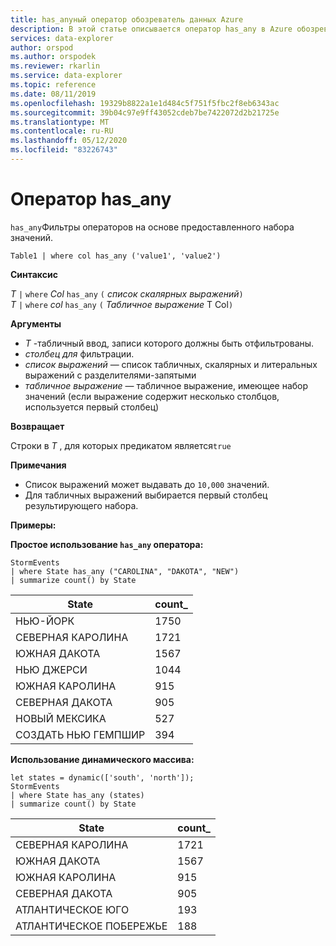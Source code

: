 ```yaml
---
title: has_anyный оператор обозреватель данных Azure
description: В этой статье описывается оператор has_any в Azure обозреватель данных.
services: data-explorer
author: orspod
ms.author: orspodek
ms.reviewer: rkarlin
ms.service: data-explorer
ms.topic: reference
ms.date: 08/11/2019
ms.openlocfilehash: 19329b8822a1e1d484c5f751f5fbc2f8eb6343ac
ms.sourcegitcommit: 39b04c97e9ff43052cdeb7be7422072d2b21725e
ms.translationtype: MT
ms.contentlocale: ru-RU
ms.lasthandoff: 05/12/2020
ms.locfileid: "83226743"
---
```

# <a name="has_any-operator"></a>Оператор has_any

`has_any`Фильтры операторов на основе предоставленного набора значений.

```kusto
Table1 | where col has_any ('value1', 'value2')
```

**Синтаксис**

*T* `|` `where` *Col* `has_any` `(` *список скалярных выражений*`)`   
*T* `|` `where` *col* `has_any` `(` *Табличное выражение* T Col`)`   
 
**Аргументы**

* *T* -табличный ввод, записи которого должны быть отфильтрованы.
* *столбец для* фильтрации.
* *список выражений* — список табличных, скалярных и литеральных выражений с разделителями-запятыми  
* *табличное выражение* — табличное выражение, имеющее набор значений (если выражение содержит несколько столбцов, используется первый столбец)

**Возвращает**

Строки в *T* , для которых предикатом является`true`

**Примечания**

* Список выражений может выдавать до `10,000` значений.    
* Для табличных выражений выбирается первый столбец результирующего набора.   

**Примеры:**  

**Простое использование `has_any` оператора:**  

<!-- csl: https://help.kusto.windows.net/Samples -->
```kusto
StormEvents 
| where State has_any ("CAROLINA", "DAKOTA", "NEW") 
| summarize count() by State
```

|State|count_|
|---|---|
|НЬЮ-ЙОРК|1750|
|СЕВЕРНАЯ КАРОЛИНА|1721|
|ЮЖНАЯ ДАКОТА|1567|
|НЬЮ ДЖЕРСИ|1044|
|ЮЖНАЯ КАРОЛИНА|915|
|СЕВЕРНАЯ ДАКОТА|905|
|НОВЫЙ МЕКСИКА|527|
|СОЗДАТЬ НЬЮ ГЕМПШИР|394|


**Использование динамического массива:**

<!-- csl: https://help.kusto.windows.net/Samples -->
```kusto
let states = dynamic(['south', 'north']);
StormEvents 
| where State has_any (states)
| summarize count() by State
```

|State|count_|
|---|---|
|СЕВЕРНАЯ КАРОЛИНА|1721|
|ЮЖНАЯ ДАКОТА|1567|
|ЮЖНАЯ КАРОЛИНА|915|
|СЕВЕРНАЯ ДАКОТА|905|
|АТЛАНТИЧЕСКОЕ ЮГО|193|
|АТЛАНТИЧЕСКОЕ ПОБЕРЕЖЬЕ|188|
